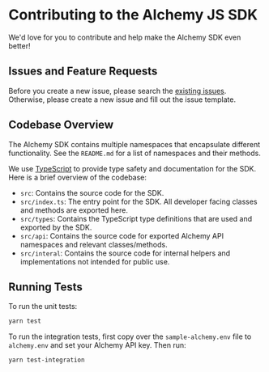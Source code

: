 # Contributing to the Alchemy JS SDK

We'd love for you to contribute and help make the Alchemy SDK even better!

## Issues and Feature Requests

Before you create a new issue, please search the [existing issues](https://github.com/alchemyplatform/alchemy-sdk-js/issues?q=is%3Aissue).
Otherwise, please create a new issue and fill out the issue template.

## Codebase Overview

The Alchemy SDK contains multiple namespaces that encapsulate different functionality. See the `README.md` for a list of
namespaces and their methods.

We use [TypeScript](https://www.typescriptlang.org/) to provide type safety and documentation for the SDK. Here is a
brief overview of the codebase:
- `src`: Contains the source code for the SDK.
- `src/index.ts`: The entry point for the SDK. All developer facing classes and methods are exported here.
- `src/types`: Contains the TypeScript type definitions that are used and exported by the SDK.
- `src/api`: Contains the source code for exported Alchemy API namespaces and relevant classes/methods.
- `src/interal`: Contains the source code for internal helpers and implementations not intended for public use.

## Running Tests

To run the unit tests:

```bash
yarn test
```

To run the integration tests, first copy over the `sample-alchemy.env` file to `alchemy.env` and set your Alchemy API
key. Then run:

```bash
yarn test-integration
```
